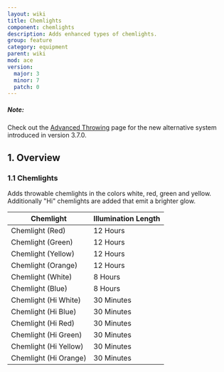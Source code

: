 ```yaml
---
layout: wiki
title: Chemlights
component: chemlights
description: Adds enhanced types of chemlights.
group: feature
category: equipment
parent: wiki
mod: ace
version:
  major: 3
  minor: 7
  patch: 0
---
```


<div class="panel callout">
    <h5>Note:</h5>
    <p>Check out the <a href="{{ site.baseurl }}/wiki/feature/advanced-throwing.html">Advanced Throwing</a> page for the new alternative system introduced in version 3.7.0.</p>
</div>

## 1. Overview

### 1.1 Chemlights
Adds throwable chemlights in the colors white, red, green and yellow. Additionally "Hi" chemlights are added that emit a brighter glow.

| Chemlight             | Illumination Length |
|-----------------------|---------------------|
| Chemlight (Red)       | 12 Hours            |
| Chemlight (Green)     | 12 Hours            |
| Chemlight (Yellow)    | 12 Hours            |
| Chemlight (Orange)    | 12 Hours            |
| Chemlight (White)     | 8 Hours             |
| Chemlight (Blue)      | 8 Hours             |
| Chemlight (Hi White)  | 30 Minutes          |
| Chemlight (Hi Blue)   | 30 Minutes          |
| Chemlight (Hi Red)    | 30 Minutes          |
| Chemlight (Hi Green)  | 30 Minutes          |
| Chemlight (Hi Yellow) | 30 Minutes          |
| Chemlight (Hi Orange) | 30 Minutes          |
